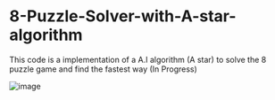 # 8-Puzzle-Solver-with-A-star-algorithm
This code is a implementation of a A.I algorithm (A star) to solve the 8 puzzle game and find the fastest way (In Progress)

![image](https://user-images.githubusercontent.com/76565870/159385253-7a748456-e987-4bf7-83d9-71d7b218d2cb.png)
